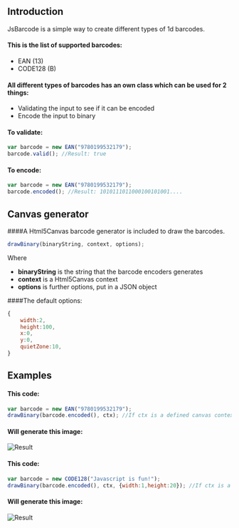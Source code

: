 Introduction
----
JsBarcode is a simple way to create different types of 1d barcodes.

#### This is the list of supported barcodes:
*  EAN (13)
*  CODE128 (B)

#### All different types of barcodes has an own class which can be used for 2 things:
*  Validating the input to see if it can be encoded
*  Encode the input to binary

#### To validate:
````javascript
var barcode = new EAN("9780199532179");
barcode.valid(); //Result: true
````

#### To encode:
````javascript
var barcode = new EAN("9780199532179");
barcode.encoded(); //Result: 1010111011000100101001....
````

Canvas generator
----
####A Html5Canvas barcode generator is included to draw the barcodes.
````javascript
drawBinary(binaryString, context, options);
````
Where
* __binaryString__ is the string that the barcode encoders generates
* __context__ is a Html5Canvas context
* __options__ is further options, put in a JSON object

####The default options:
````javascript
{
	width:2,
	height:100,
	x:0,
	y:0,
	quietZone:10,
}
````


Examples
----
#### This code:
````javascript
var barcode = new EAN("9780199532179");
drawBinary(barcode.encoded(), ctx); //If ctx is a defined canvas context
````

#### Will generate this image:
![Result](http://fleo.se/barcode/img/9780199532179.png)

#### This code:
````javascript
var barcode = new CODE128("Javascript is fun!");
drawBinary(barcode.encoded(), ctx, {width:1,height:20}); //If ctx is a defined canvas context
````
#### Will generate this image:
![Result](http://fleo.se/barcode/img/javascript.png)